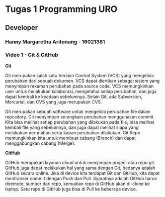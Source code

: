 # Tugas 1 Programming URO

## Developer
### Hanny Margaretha Aritonang - 16021381

### Video 1 - Git & GitHub

**Git**
<p>Git merupakan salah satu Version Control System (VCS) yang mengelola perubahan dari sebuah dokumen.
  VCS dapat diartikan sebagai sistem yang menyimpan rekaman perubahan pada source code. VCS memungkinkan user untuk melakukan kolaborasi, mengetahui setiap perubahan, dan juga dapat kembali ke keadaan sebelumnya.
  Selain Git, ada Subversion, Mercurial, dan CVS yang juga merupakan CVS.
<p>Git merupakan sebuah software untuk mengelola perubahan file dalam repository.
  Git menyimpan serangkain perubahan menggunakan commit.
  Kita bisa melihat setiap perubahan yang dilakukan pada file, bisa melihat kembali file yang sebelumnya, dan juga dapat melihat siapa yang melakukan perunahan serta kapan perubahan dilakukan.
  Git Repo memungkinkan kita untuk membuat cabang (Branch) dan dapat menggabungkan cabang (Merge).</p>

**GitHub**
<p>GitHub merupakan layanan cloud untuk menyimpan project atau repo git.
  GitHub juga dapat melakukan hal yang sama dengan Git, bedanya adalah GitHub secara online.
  Jika di device kita terdapat Git dan GitHub, kita dapat mentranser commit dengan Push dan Pull.
  Syaratnya adalah GitHub harus diremote, sumber dari repo, kemudian repo di GitHub akan di-clone ke laptop.
  Satu repo di GitHub juga bisa di Pull ke beberapa device.
  
  
